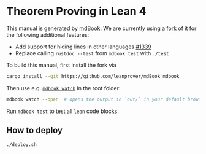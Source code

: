 # Theorem Proving in Lean 4

This manual is generated by [mdBook](https://github.com/rust-lang/mdBook). We are currently using a
[fork](https://github.com/leanprover/mdBook) of it for the following additional features:

* Add support for hiding lines in other languages [#1339](https://github.com/rust-lang/mdBook/pull/1339)
* Replace calling `rustdoc --test` from `mdbook test` with `./test`

To build this manual, first install the fork via

```bash
cargo install --git https://github.com/leanprover/mdBook mdbook
```

Then use e.g. [`mdbook watch`](https://rust-lang.github.io/mdBook/cli/watch.html) in the root folder:

```bash
mdbook watch --open  # opens the output in `out/` in your default browser
```

Run `mdbook test` to test all `lean` code blocks.

## How to deploy

```bash
./deploy.sh
```
